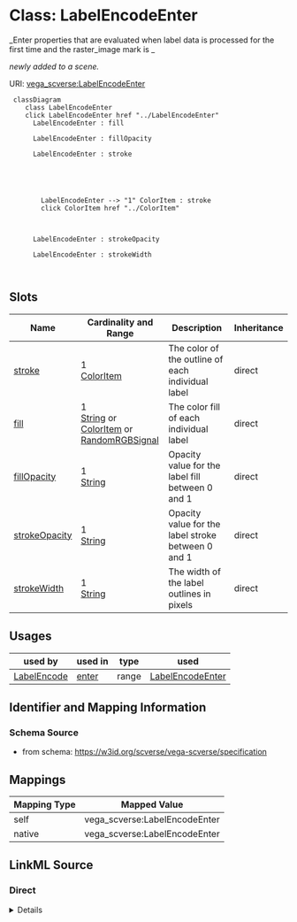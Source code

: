 

# Class: LabelEncodeEnter 


_Enter properties that are evaluated when label data is processed for the first time and the raster_image mark is _

_newly added to a scene._





URI: [vega_scverse:LabelEncodeEnter](https://w3id.org/scverse/vega-scverse/LabelEncodeEnter)






```mermaid
 classDiagram
    class LabelEncodeEnter
    click LabelEncodeEnter href "../LabelEncodeEnter"
      LabelEncodeEnter : fill
        
      LabelEncodeEnter : fillOpacity
        
      LabelEncodeEnter : stroke
        
          
    
        
        
        LabelEncodeEnter --> "1" ColorItem : stroke
        click ColorItem href "../ColorItem"
    

        
      LabelEncodeEnter : strokeOpacity
        
      LabelEncodeEnter : strokeWidth
        
      
```




<!-- no inheritance hierarchy -->


## Slots

| Name | Cardinality and Range | Description | Inheritance |
| ---  | --- | --- | --- |
| [stroke](stroke.md) | 1 <br/> [ColorItem](ColorItem.md) | The color of the outline of each individual label | direct |
| [fill](fill.md) | 1 <br/> [String](String.md)&nbsp;or&nbsp;<br />[ColorItem](ColorItem.md)&nbsp;or&nbsp;<br />[RandomRGBSignal](RandomRGBSignal.md) | The color fill of each individual label | direct |
| [fillOpacity](fillOpacity.md) | 1 <br/> [String](String.md) | Opacity value for the label fill between 0 and 1 | direct |
| [strokeOpacity](strokeOpacity.md) | 1 <br/> [String](String.md) | Opacity value for the label stroke between 0 and 1 | direct |
| [strokeWidth](strokeWidth.md) | 1 <br/> [String](String.md) | The width of the label outlines in pixels | direct |





## Usages

| used by | used in | type | used |
| ---  | --- | --- | --- |
| [LabelEncode](LabelEncode.md) | [enter](enter.md) | range | [LabelEncodeEnter](LabelEncodeEnter.md) |






## Identifier and Mapping Information







### Schema Source


* from schema: https://w3id.org/scverse/vega-scverse/specification




## Mappings

| Mapping Type | Mapped Value |
| ---  | ---  |
| self | vega_scverse:LabelEncodeEnter |
| native | vega_scverse:LabelEncodeEnter |







## LinkML Source

<!-- TODO: investigate https://stackoverflow.com/questions/37606292/how-to-create-tabbed-code-blocks-in-mkdocs-or-sphinx -->

### Direct

<details>
```yaml
name: LabelEncodeEnter
description: "Enter properties that are evaluated when label data is processed for\
  \ the first time and the raster_image mark is \nnewly added to a scene."
from_schema: https://w3id.org/scverse/vega-scverse/specification
attributes:
  stroke:
    name: stroke
    description: The color of the outline of each individual label.
    from_schema: https://w3id.org/scverse/vega-scverse/encode
    rank: 1000
    domain_of:
    - LabelEncodeEnter
    - PointsEncodeEnter
    range: ColorItem
    required: true
    multivalued: true
    exact_cardinality: 1
  fill:
    name: fill
    description: The color fill of each individual label.
    from_schema: https://w3id.org/scverse/vega-scverse/encode
    domain_of:
    - Legend
    - ImageEncodeEnter
    - LabelEncodeEnter
    - PointsEncodeEnter
    - PathEncodeEnter
    - TextEncodeEnter
    - MarkEncodeUpdate
    required: true
    multivalued: true
    exact_cardinality: 1
    any_of:
    - range: ColorItem
    - range: RandomRGBSignal
  fillOpacity:
    name: fillOpacity
    description: Opacity value for the label fill between 0 and 1.
    from_schema: https://w3id.org/scverse/vega-scverse/encode
    rank: 1000
    slot_uri: opacityValueSlot
    domain_of:
    - LabelEncodeEnter
    - PointsEncodeEnter
    - PathEncodeEnter
    - TextEncodeEnter
    required: true
  strokeOpacity:
    name: strokeOpacity
    description: Opacity value for the label stroke between 0 and 1.
    from_schema: https://w3id.org/scverse/vega-scverse/encode
    rank: 1000
    slot_uri: opacityValueSlot
    domain_of:
    - LabelEncodeEnter
    - PointsEncodeEnter
    required: true
  strokeWidth:
    name: strokeWidth
    description: The width of the label outlines in pixels.
    from_schema: https://w3id.org/scverse/vega-scverse/encode
    slot_uri: strokeWidth
    domain_of:
    - Legend
    - LabelEncodeEnter
    - PointsEncodeEnter
    required: true

```
</details>

### Induced

<details>
```yaml
name: LabelEncodeEnter
description: "Enter properties that are evaluated when label data is processed for\
  \ the first time and the raster_image mark is \nnewly added to a scene."
from_schema: https://w3id.org/scverse/vega-scverse/specification
attributes:
  stroke:
    name: stroke
    description: The color of the outline of each individual label.
    from_schema: https://w3id.org/scverse/vega-scverse/encode
    rank: 1000
    alias: stroke
    owner: LabelEncodeEnter
    domain_of:
    - LabelEncodeEnter
    - PointsEncodeEnter
    range: ColorItem
    required: true
    multivalued: true
    exact_cardinality: 1
  fill:
    name: fill
    description: The color fill of each individual label.
    from_schema: https://w3id.org/scverse/vega-scverse/encode
    alias: fill
    owner: LabelEncodeEnter
    domain_of:
    - Legend
    - ImageEncodeEnter
    - LabelEncodeEnter
    - PointsEncodeEnter
    - PathEncodeEnter
    - TextEncodeEnter
    - MarkEncodeUpdate
    range: string
    required: true
    multivalued: true
    exact_cardinality: 1
    any_of:
    - range: ColorItem
    - range: RandomRGBSignal
  fillOpacity:
    name: fillOpacity
    description: Opacity value for the label fill between 0 and 1.
    from_schema: https://w3id.org/scverse/vega-scverse/encode
    rank: 1000
    slot_uri: opacityValueSlot
    alias: fillOpacity
    owner: LabelEncodeEnter
    domain_of:
    - LabelEncodeEnter
    - PointsEncodeEnter
    - PathEncodeEnter
    - TextEncodeEnter
    range: string
    required: true
  strokeOpacity:
    name: strokeOpacity
    description: Opacity value for the label stroke between 0 and 1.
    from_schema: https://w3id.org/scverse/vega-scverse/encode
    rank: 1000
    slot_uri: opacityValueSlot
    alias: strokeOpacity
    owner: LabelEncodeEnter
    domain_of:
    - LabelEncodeEnter
    - PointsEncodeEnter
    range: string
    required: true
  strokeWidth:
    name: strokeWidth
    description: The width of the label outlines in pixels.
    from_schema: https://w3id.org/scverse/vega-scverse/encode
    slot_uri: strokeWidth
    alias: strokeWidth
    owner: LabelEncodeEnter
    domain_of:
    - Legend
    - LabelEncodeEnter
    - PointsEncodeEnter
    range: string
    required: true

```
</details>
